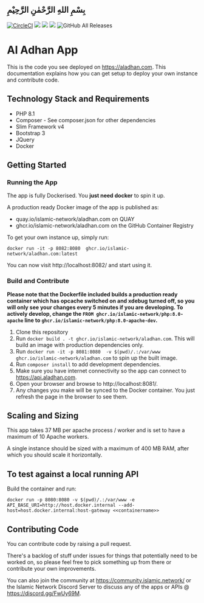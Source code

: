 ## بِسْمِ اللهِ الرَّحْمٰنِ الرَّحِيْمِ

[![CircleCI](https://circleci.com/gh/islamic-network/aladhan.com.svg?style=shield)]([https://circleci.com/github/islamic-network/aladhan.com](https://app.circleci.com/pipelines/github/islamic-network/aladhan.com))
[![](https://img.shields.io/docker/pulls/islamicnetwork/aladhan.com.svg)](https://cloud.docker.com/u/islamicnetwork/repository/docker/islamicnetwork/aladhan.com)
[![](https://img.shields.io/github/release/islamic-network/aladhan.com.svg)](https://github.com/islamic-network/aladhan.com/releases)
[![](https://img.shields.io/github/license/islamic-network/aladhan.com.svg)](https://github.com/islamic-network/aladhan.com/blob/master/LICENSE)
![GitHub All Releases](https://img.shields.io/github/downloads/islamic-network/aladhan.com/total)

# Al Adhan App

This is the code you see deployed on https://aladhan.com. This documentation explains how you can get setup
to deploy your own instance and contribute code.

## Technology Stack and Requirements
* PHP 8.1
* Composer - See composer.json for other dependencies
* Slim Framework v4
* Bootstrap 3
* JQuery
* Docker

## Getting Started

### Running the App

The app is fully Dockerised. You **just need docker** to spin it up.

A production ready Docker image of the app is published as:

* quay.io/islamic-network/aladhan.com on QUAY
* ghcr.io/islamic-network/aladhan.com on the GitHub Container Registry

To get your own instance up, simply run:

```
docker run -it -p 8082:8080  ghcr.io/islamic-network/aladhan.com:latest
``` 

You can now visit http://localhost:8082/ and start using it.

### Build and Contribute 

**Please note that the Dockerfile included builds a production ready container which has opcache switched on and xdebug turned off, so you will only see your changes every 5 minutes if you are developing. To actively develop, change the ```FROM ghcr.io/islamic-network/php:8.0-apache``` line to ```ghcr.io/islamic-network/php:8.0-apache-dev```.**

1. Clone this repository
2. Run ```docker build . -t ghcr.io/islamic-network/aladhan.com```. This will build an image with production dependencies only.
3. Run ```docker run -it -p 8081:8080  -v $(pwd)/.:/var/www ghcr.io/islamic-network/aladhan.com``` to spin up the built image.
3. Run ```composer install``` to add development dependencies.
6. Make sure you have internet connectivity so the app can connect to https://api.aladhan.com.
7. Open your browser and browse to http://localhost:8081/.
8. Any changes you make will be synced to the Docker container. You just refresh the page in the browser to see them.

## Scaling and Sizing

This app takes 37 MB per apache process / worker and is set to have a maximum of 10 Apache workers.

A single instance should be sized with a maximum of 400 MB RAM, after which you should scale it horizontally.

## To test against a local running API

Build the container and run:

```
docker run -p 8080:8080 -v $(pwd)/.:/var/www -e API_BASE_URI=http://host.docker.internal --add-host=host.docker.internal:host-gateway <<containername>>
```

## Contributing Code

You can contribute code by raising a pull request.

There's a backlog of stuff under issues for things that potentially need to be worked on, so please feel free to pick something up from there or contribute your own improvements.

You can also join the community at https://community.islamic.network/ or the Islamic Network Discord Server to discuss any of the apps or APIs @ https://discord.gg/FwUy69M.
